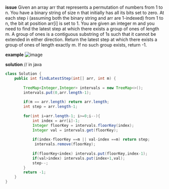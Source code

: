 **issue**
Given an array arr that represents a permutation of numbers from 1 to n. You have a binary string of size n that initially has all its bits set to zero.
At each step i (assuming both the binary string and arr are 1-indexed) from 1 to n, the bit at position arr[i] is set to 1. You are given an integer m and you need to find the latest step at which there exists a group of ones of length m. A group of ones is a contiguous substring of 1s such that it cannot be extended in either direction.
Return the latest step at which there exists a group of ones of length exactly m. If no such group exists, return -1.

**example**
![image](https://user-images.githubusercontent.com/48666611/117671397-b8242080-b1e3-11eb-96d3-3a0f7db6fc7f.png)


**solution**
//  in java

```java
class Solution {
    public int findLatestStep(int[] arr, int m) {
        
        TreeMap<Integer,Integer> intervals = new TreeMap<>();
        intervals.put(0,arr.length-1);
        
        if(m == arr.length) return arr.length;
        int step = arr.length-1;
        
        for(int i=arr.length-1; i>=0;i--){
            int index = arr[i]-1;
            Integer floorKey = intervals.floorKey(index);
            Integer val = intervals.get(floorKey);
            
            if(index-floorKey ==m || val-index ==m) return step;
             intervals.remove(floorKey);
            
            if(floorKey<index) intervals.put(floorKey,index-1);
            if(val>index) intervals.put(index+1,val); 
            step--;
        }
        return -1;
    }
}
```
